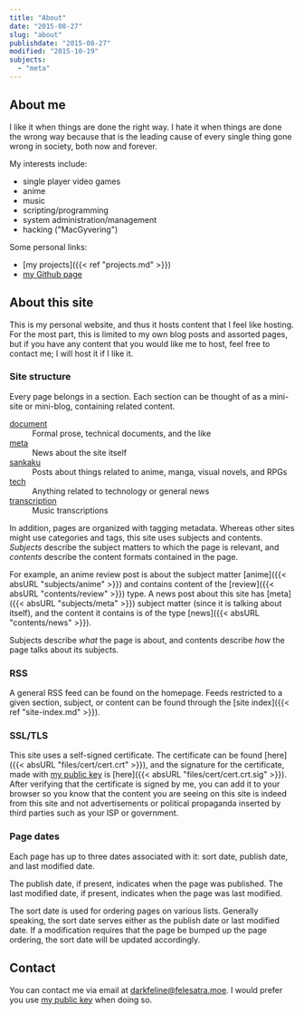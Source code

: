 ```yaml
---
title: "About"
date: "2015-08-27"
slug: "about"
publishdate: "2015-08-27"
modified: "2015-10-19"
subjects:
  - "meta"
---
```


## About me

I like it when things are done the right way.  I hate it when things are done
the wrong way because that is the leading cause of every single thing gone wrong
in society, both now and forever.

My interests include:

- single player video games
- anime
- music
- scripting/programming
- system administration/management
- hacking ("MacGyvering")

Some personal links:

- [my projects]({{< ref "projects.md" >}})
- [my Github page][Github]

[Github]: https://github.com/darkfeline

## About this site

This is my personal website, and thus it hosts content that I feel like hosting.
For the most part, this is limited to my own blog posts and assorted pages, but
if you have any content that you would like me to host, feel free to contact me;
I will host it if I like it.

### Site structure

Every page belongs in a section.  Each section can be thought of as a mini-site
or mini-blog, containing related content.

<dl>
  <dt><a href="/document">document</a></dt>
  <dd>Formal prose, technical documents, and the like</dd>
  <dt><a href="/meta">meta</a></dt>
  <dd>News about the site itself</dd>
  <dt><a href="/sankaku">sankaku</a></dt>
  <dd>Posts about things related to anime, manga, visual novels, and RPGs</dd>
  <dt><a href="/tech">tech</a></dt>
  <dd>Anything related to technology or general news</dd>
  <dt><a href="/transcription">transcription</a></dt>
  <dd>Music transcriptions</dd>
</dl>

In addition, pages are organized with tagging metadata.  Whereas other sites
might use categories and tags, this site uses subjects and contents.
<dfn>Subjects</dfn> describe the subject matters to which the page is relevant,
and <dfn>contents</dfn> describe the content formats contained in the page.

For example, an anime review post is about the subject matter [anime]({{< absURL
"subjects/anime" >}}) and contains content of the [review]({{< absURL
"contents/review" >}}) type.  A news post about this site has [meta]({{< absURL
"subjects/meta" >}}) subject matter (since it is talking about itself), and the
content it contains is of the type [news]({{< absURL "contents/news" >}}).

Subjects describe *what* the page is about, and contents describe *how* the page
talks about its subjects.

### RSS

A general RSS feed can be found on the homepage.  Feeds restricted to a given
section, subject, or content can be found through the
[site index]({{< ref "site-index.md" >}}).

### SSL/TLS

This site uses a self-signed certificate.  The certificate can be found
[here]({{< absURL "files/cert/cert.crt" >}}), and the signature for the
certificate, made with [my public key][key] is [here]({{< absURL
"files/cert/cert.crt.sig" >}}).  After verifying that the certificate is signed
by me, you can add it to your browser so you know that the content you are
seeing on this site is indeed from this site and not advertisements or political
propaganda inserted by third parties such as your ISP or government.

### Page dates

Each page has up to three dates associated with it: sort date, publish date, and
last modified date.

The publish date, if present, indicates when the page was published.  The last
modified date, if present, indicates when the page was last modified.

The sort date is used for ordering pages on various lists.  Generally speaking,
the sort date serves either as the publish date or last modified date.  If a
modification requires that the page be bumped up the page ordering, the sort
date will be updated accordingly.

## Contact

You can contact me via email at [darkfeline@felesatra.moe][email].  I would
prefer you use [my public key][key] when doing so.

[email]: mailto:darkfeline@felesatra.moe
[key]: https://sks-keyservers.net/pks/lookup?op=get&search=0x871AC6C82D45F74D
